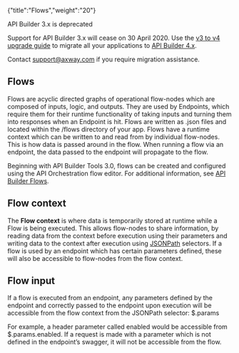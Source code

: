 {"title":"Flows","weight":"20"} 

API Builder 3.x is deprecated

Support for API Builder 3.x will cease on 30 April 2020. Use the [v3 to v4 upgrade guide](https://docs.axway.com/bundle/API_Builder_4x_allOS_en/page/api_builder_v3_to_v4_upgrade_guide.html) to migrate all your applications to [API Builder 4.x](https://docs.axway.com/bundle/API_Builder_4x_allOS_en/page/api_builder_getting_started_guide.html).

Contact [support@axway.com](mailto:support@axway.com) if you require migration assistance.

## Flows

Flows are acyclic directed graphs of operational flow-nodes which are composed of inputs, logic, and outputs. They are used by Endpoints, which require them for their runtime functionality of taking inputs and turning them into responses when an Endpoint is hit. Flows are written as .json files and located within the /flows directory of your app. Flows have a runtime context which can be written to and read from by individual flow-nodes. This is how data is passed around in the flow. When running a flow via an endpoint, the data passed to the endpoint will propagate to the flow.

Beginning with API Builder Tools 3.0, flows can be created and configured using the API Orchestration flow editor. For additional information, see [API Builder Flows](/docs/appc/Axway_API_Builder/API_Builder/API_Builder_Developer_Guide/API_Builder_Flows/).

## Flow context

The **Flow context** is where data is temporarily stored at runtime while a Flow is being executed. This allows flow-nodes to share information, by reading data from the context before execution using their parameters and writing data to the context after execution using [JSONPath](/docs/appc/Axway_API_Builder/API_Builder/API_Builder_Developer_Guide/API_Builder_Project/Artifacts/Flows/JSONPath/) selectors. If a flow is used by an endpoint which has certain parameters defined, these will also be accessible to flow-nodes from the flow context.

## Flow input

If a flow is executed from an endpoint, any parameters defined by the endpoint and correctly passed to the endpoint upon execution will be accessible from the flow context from the JSONPath selector: $.params

For example, a header parameter called enabled would be accessible from $.params.enabled. If a request is made with a parameter which is not defined in the endpoint’s swagger, it will not be accessible from the flow.